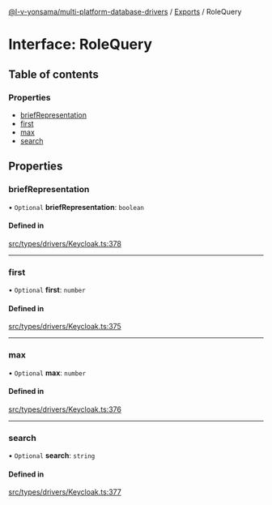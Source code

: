 [@l-v-yonsama/multi-platform-database-drivers](../README.md) / [Exports](../modules.md) / RoleQuery

# Interface: RoleQuery

## Table of contents

### Properties

- [briefRepresentation](RoleQuery.md#briefrepresentation)
- [first](RoleQuery.md#first)
- [max](RoleQuery.md#max)
- [search](RoleQuery.md#search)

## Properties

### briefRepresentation

• `Optional` **briefRepresentation**: `boolean`

#### Defined in

[src/types/drivers/Keycloak.ts:378](https://github.com/l-v-yonsama/db-drivers/blob/008475a84bd680a123ece8a499deffe65fc9dfec/src/types/drivers/Keycloak.ts#L378)

___

### first

• `Optional` **first**: `number`

#### Defined in

[src/types/drivers/Keycloak.ts:375](https://github.com/l-v-yonsama/db-drivers/blob/008475a84bd680a123ece8a499deffe65fc9dfec/src/types/drivers/Keycloak.ts#L375)

___

### max

• `Optional` **max**: `number`

#### Defined in

[src/types/drivers/Keycloak.ts:376](https://github.com/l-v-yonsama/db-drivers/blob/008475a84bd680a123ece8a499deffe65fc9dfec/src/types/drivers/Keycloak.ts#L376)

___

### search

• `Optional` **search**: `string`

#### Defined in

[src/types/drivers/Keycloak.ts:377](https://github.com/l-v-yonsama/db-drivers/blob/008475a84bd680a123ece8a499deffe65fc9dfec/src/types/drivers/Keycloak.ts#L377)
